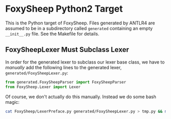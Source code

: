 # FoxySheep Python2 Target

This is the Python target of FoxySheep. Files generated by ANTLR4 are assumed to be in a subdirectory called `generated` containing an empty `__init__.py` file. See the Makefile for details.

## FoxySheepLexer Must Subclass Lexer

In order for the generated lexer to subclass our lexer base class, we have to _manually_ add the following lines to the generated lexer, `generated/FoxySheepLexer.py`:
```python
from generated.FoxySheepParser import FoxySheepParser
from FoxySheep.Lexer import Lexer
```
Of course, we don't actually do this manually. Instead we do some bash magic:
```bash
cat FoxySheep/LexerPreface.py generated/FoxySheepLexer.py > tmp.py && mv tmp.py generated/FoxySheepLexer.py
```